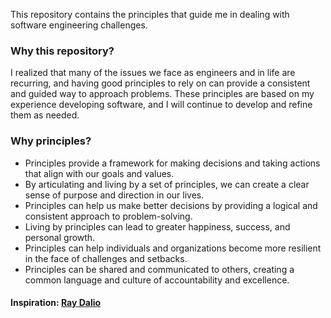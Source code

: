 This repository contains the principles that guide me in dealing with software engineering challenges.

### Why this repository?

I realized that many of the issues we face as engineers and in life are recurring, and having good principles to rely on can provide a consistent and guided way to approach problems. These principles are based on my experience developing software, and I will continue to develop and refine them as needed.

### Why principles?

- Principles provide a framework for making decisions and taking actions that align with our goals and values.
- By articulating and living by a set of principles, we can create a clear sense of purpose and direction in our lives.
- Principles can help us make better decisions by providing a logical and consistent approach to problem-solving.
- Living by principles can lead to greater happiness, success, and personal growth.
- Principles can help individuals and organizations become more resilient in the face of challenges and setbacks.
- Principles can be shared and communicated to others, creating a common language and culture of accountability and excellence.

#### Inspiration: [Ray Dalio](https://g.co/kgs/WBWw1H)

